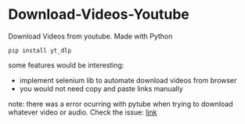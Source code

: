 # Download-Videos-Youtube

Download Videos from youtube. Made with Python

`pip install yt_dlp`

some features would be interesting:

- implement selenium lib to automate download videos from browser
- you would not need copy and paste links manually

note: there was a error ocurring with pytube when trying to download whatever video or audio. Check the issue: [link](https://github.com/pytube/pytube/issues/2086)
